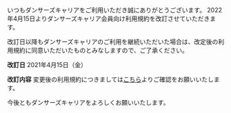 いつもダンサーズキャリアをご利用いただき誠にありがとうございます。
2022年4月15日よりダンサーズキャリア会員向け利用規約を改訂させていただきます。

改訂日以降もダンサーズキャリアのご利用を継続いただいた場合は、改定後の利用規約に同意いただいたものとみなしますので、ご了承ください。


**改訂日**
2021年4月15日（金）

**改訂内容**
変更後の利用規約につきましては[<u>こちら</u>](https://dancers-career.t6sdl.tokyo/about/terms-of-use)よりご確認をお願いいたします。


今後ともダンサーズキャリアをよろしくお願いいたします。
